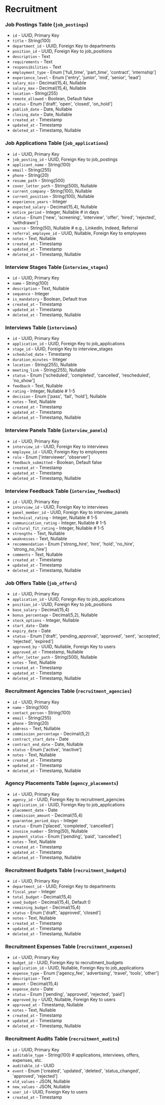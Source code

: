 # Recruitment

### Job Postings Table (`job_postings`)

-   `id` - UUID, Primary Key
-   `title` - String(100)
-   `department_id` - UUID, Foreign Key to departments
-   `position_id` - UUID, Foreign Key to job_positions
-   `description` - Text
-   `requirements` - Text
-   `responsibilities` - Text
-   `employment_type` - Enum ['full_time', 'part_time', 'contract', 'internship']
-   `experience_level` - Enum ['entry', 'junior', 'mid', 'senior', 'lead']
-   `salary_min` - Decimal(15,4), Nullable
-   `salary_max` - Decimal(15,4), Nullable
-   `location` - String(255)
-   `remote_allowed` - Boolean, Default false
-   `status` - Enum ['draft', 'open', 'closed', 'on_hold']
-   `publish_date` - Date, Nullable
-   `closing_date` - Date, Nullable
-   `created_at` - Timestamp
-   `updated_at` - Timestamp
-   `deleted_at` - Timestamp, Nullable

### Job Applications Table (`job_applications`)

-   `id` - UUID, Primary Key
-   `job_posting_id` - UUID, Foreign Key to job_postings
-   `applicant_name` - String(100)
-   `email` - String(255)
-   `phone` - String(20)
-   `resume_path` - String(500)
-   `cover_letter_path` - String(500), Nullable
-   `current_company` - String(100), Nullable
-   `current_position` - String(100), Nullable
-   `experience_years` - Integer
-   `expected_salary` - Decimal(15,4), Nullable
-   `notice_period` - Integer, Nullable # in days
-   `status` - Enum ['new', 'screening', 'interview', 'offer', 'hired', 'rejected', 'withdrawn']
-   `source` - String(50), Nullable # e.g., LinkedIn, Indeed, Referral
-   `referral_employee_id` - UUID, Nullable, Foreign Key to employees
-   `notes` - Text, Nullable
-   `created_at` - Timestamp
-   `updated_at` - Timestamp
-   `deleted_at` - Timestamp, Nullable

### Interview Stages Table (`interview_stages`)

-   `id` - UUID, Primary Key
-   `name` - String(100)
-   `description` - Text, Nullable
-   `sequence` - Integer
-   `is_mandatory` - Boolean, Default true
-   `created_at` - Timestamp
-   `updated_at` - Timestamp
-   `deleted_at` - Timestamp, Nullable

### Interviews Table (`interviews`)

-   `id` - UUID, Primary Key
-   `application_id` - UUID, Foreign Key to job_applications
-   `stage_id` - UUID, Foreign Key to interview_stages
-   `scheduled_date` - Timestamp
-   `duration_minutes` - Integer
-   `location` - String(255), Nullable
-   `meeting_link` - String(255), Nullable
-   `status` - Enum ['scheduled', 'completed', 'cancelled', 'rescheduled', 'no_show']
-   `feedback` - Text, Nullable
-   `rating` - Integer, Nullable # 1-5
-   `decision` - Enum ['pass', 'fail', 'hold'], Nullable
-   `notes` - Text, Nullable
-   `created_at` - Timestamp
-   `updated_at` - Timestamp
-   `deleted_at` - Timestamp, Nullable

### Interview Panels Table (`interview_panels`)

-   `id` - UUID, Primary Key
-   `interview_id` - UUID, Foreign Key to interviews
-   `employee_id` - UUID, Foreign Key to employees
-   `role` - Enum ['interviewer', 'observer']
-   `feedback_submitted` - Boolean, Default false
-   `created_at` - Timestamp
-   `updated_at` - Timestamp
-   `deleted_at` - Timestamp, Nullable

### Interview Feedback Table (`interview_feedback`)

-   `id` - UUID, Primary Key
-   `interview_id` - UUID, Foreign Key to interviews
-   `panel_member_id` - UUID, Foreign Key to interview_panels
-   `technical_rating` - Integer, Nullable # 1-5
-   `communication_rating` - Integer, Nullable # 1-5
-   `cultural_fit_rating` - Integer, Nullable # 1-5
-   `strengths` - Text, Nullable
-   `weaknesses` - Text, Nullable
-   `recommendation` - Enum ['strong_hire', 'hire', 'hold', 'no_hire', 'strong_no_hire']
-   `comments` - Text, Nullable
-   `created_at` - Timestamp
-   `updated_at` - Timestamp
-   `deleted_at` - Timestamp, Nullable

### Job Offers Table (`job_offers`)

-   `id` - UUID, Primary Key
-   `application_id` - UUID, Foreign Key to job_applications
-   `position_id` - UUID, Foreign Key to job_positions
-   `base_salary` - Decimal(15,4)
-   `bonus_percentage` - Decimal(5,2), Nullable
-   `stock_options` - Integer, Nullable
-   `start_date` - Date
-   `expiry_date` - Date
-   `status` - Enum ['draft', 'pending_approval', 'approved', 'sent', 'accepted', 'rejected', 'expired']
-   `approved_by` - UUID, Nullable, Foreign Key to users
-   `approved_at` - Timestamp, Nullable
-   `offer_letter_path` - String(500), Nullable
-   `notes` - Text, Nullable
-   `created_at` - Timestamp
-   `updated_at` - Timestamp
-   `deleted_at` - Timestamp, Nullable

### Recruitment Agencies Table (`recruitment_agencies`)

-   `id` - UUID, Primary Key
-   `name` - String(100)
-   `contact_person` - String(100)
-   `email` - String(255)
-   `phone` - String(20)
-   `address` - Text, Nullable
-   `commission_percentage` - Decimal(5,2)
-   `contract_start_date` - Date
-   `contract_end_date` - Date, Nullable
-   `status` - Enum ['active', 'inactive']
-   `notes` - Text, Nullable
-   `created_at` - Timestamp
-   `updated_at` - Timestamp
-   `deleted_at` - Timestamp, Nullable

### Agency Placements Table (`agency_placements`)

-   `id` - UUID, Primary Key
-   `agency_id` - UUID, Foreign Key to recruitment_agencies
-   `application_id` - UUID, Foreign Key to job_applications
-   `placement_date` - Date
-   `commission_amount` - Decimal(15,4)
-   `guarantee_period_days` - Integer
-   `status` - Enum ['placed', 'completed', 'cancelled']
-   `invoice_number` - String(50), Nullable
-   `payment_status` - Enum ['pending', 'paid', 'cancelled']
-   `notes` - Text, Nullable
-   `created_at` - Timestamp
-   `updated_at` - Timestamp
-   `deleted_at` - Timestamp, Nullable

### Recruitment Budgets Table (`recruitment_budgets`)

-   `id` - UUID, Primary Key
-   `department_id` - UUID, Foreign Key to departments
-   `fiscal_year` - Integer
-   `total_budget` - Decimal(15,4)
-   `used_budget` - Decimal(15,4), Default 0
-   `remaining_budget` - Decimal(15,4)
-   `status` - Enum ['draft', 'approved', 'closed']
-   `notes` - Text, Nullable
-   `created_at` - Timestamp
-   `updated_at` - Timestamp
-   `deleted_at` - Timestamp, Nullable

### Recruitment Expenses Table (`recruitment_expenses`)

-   `id` - UUID, Primary Key
-   `budget_id` - UUID, Foreign Key to recruitment_budgets
-   `application_id` - UUID, Nullable, Foreign Key to job_applications
-   `expense_type` - Enum ['agency_fee', 'advertising', 'travel', 'tools', 'other']
-   `description` - Text
-   `amount` - Decimal(15,4)
-   `expense_date` - Date
-   `status` - Enum ['pending', 'approved', 'rejected', 'paid']
-   `approved_by` - UUID, Nullable, Foreign Key to users
-   `approved_at` - Timestamp, Nullable
-   `notes` - Text, Nullable
-   `created_at` - Timestamp
-   `updated_at` - Timestamp
-   `deleted_at` - Timestamp, Nullable

### Recruitment Audits Table (`recruitment_audits`)

-   `id` - UUID, Primary Key
-   `auditable_type` - String(100) # applications, interviews, offers, expenses, etc.
-   `auditable_id` - UUID
-   `event` - Enum ['created', 'updated', 'deleted', 'status_changed', 'approved', 'rejected']
-   `old_values` - JSON, Nullable
-   `new_values` - JSON, Nullable
-   `user_id` - UUID, Foreign Key to users
-   `created_at` - Timestamp
